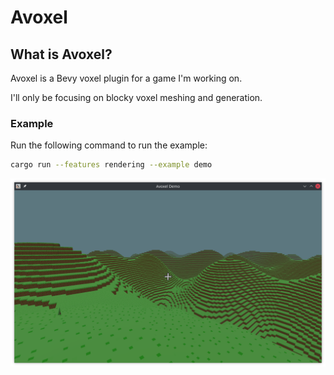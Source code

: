 # Avoxel
## What is Avoxel?
Avoxel is a Bevy voxel plugin for a game I'm working on.

I'll only be focusing on blocky voxel meshing and generation.

### Example
Run the following command to run the example:
```bash
cargo run --features rendering --example demo
```

![demo screenshot](assets/screenshots/demo.png "Demo Screenshot")
